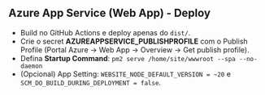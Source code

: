 

## Azure App Service (Web App) - Deploy
- Build no GitHub Actions e deploy apenas do `dist/`.
- Crie o secret **AZUREAPPSERVICE_PUBLISHPROFILE** com o Publish Profile (Portal Azure → Web App → Overview → Get publish profile).
- Defina **Startup Command**: `pm2 serve /home/site/wwwroot --spa --no-daemon`
- (Opcional) App Setting: `WEBSITE_NODE_DEFAULT_VERSION = ~20` e `SCM_DO_BUILD_DURING_DEPLOYMENT = false`.
